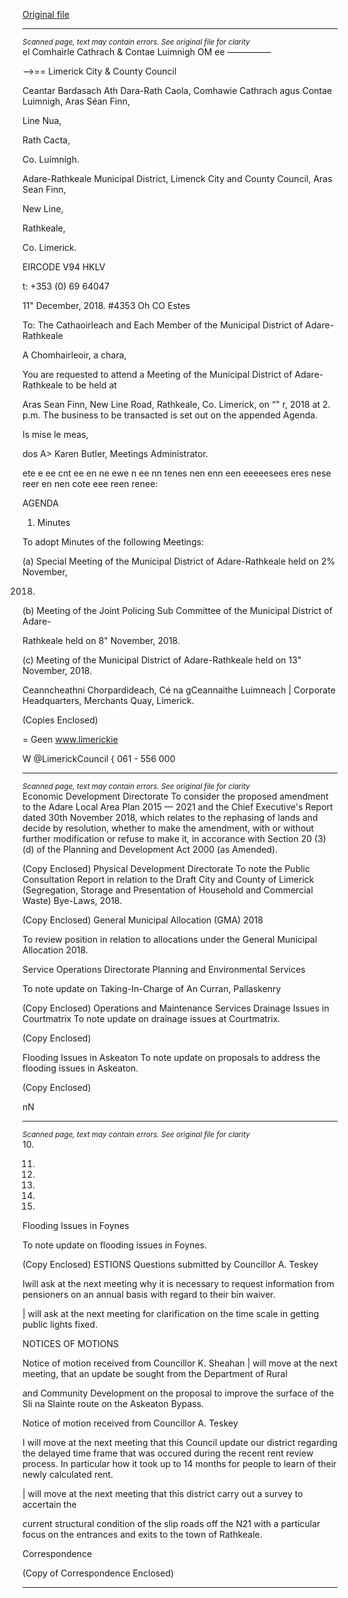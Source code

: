 [Original file](https://www.limerick.ie/sites/default/files/media/documents/2018-12/00%20Agenda%2018th%20December%2C%202018%20V2.pdf)

---
*<small>Scanned page, text may contain errors. See original file for clarity</small>*  
el Comhairle Cathrach
& Contae Luimnigh
OM ee —————

—>== Limerick City
& County Council

Ceantar Bardasach Ath Dara-Rath Caola,
Comhawie Cathrach agus Contae Luimnigh,
Aras Séan Finn,

Line Nua,

Rath Cacta,

Co. Luimnigh.

Adare-Rathkeale Municipal District,
Limenck City and County Council,
Aras Sean Finn,

New Line,

Rathkeale,

Co. Limerick.

EIRCODE V94 HKLV

t: +353 (0) 69 64047

11" December, 2018. #4353 Oh CO Estes

To: The Cathaoirleach and Each Member of the Municipal District of Adare-
Rathkeale

A Chomhairleoir, a chara,

You are requested to attend a Meeting of the Municipal District of Adare-Rathkeale to be held at

Aras Sean Finn, New Line Road, Rathkeale, Co. Limerick, on “" r, 2018 at 2.
p.m. The business to be transacted is set out on the appended Agenda.

Is mise le meas,

dos A>
Karen Butler,
Meetings Administrator.

ete e ee cnt ee en ne ewe n ee nn tenes nen enn een eeeeesees eres nese reer en nen cote eee reen renee:

AGENDA

1. Minutes

To adopt Minutes of the following Meetings:

(a) Special Meeting of the Municipal District of Adare-Rathkeale held on 2% November,

2018.

(b) Meeting of the Joint Policing Sub Committee of the Municipal District of Adare-

Rathkeale held on 8" November, 2018.

(c) Meeting of the Municipal District of Adare-Rathkeale held on 13" November, 2018.

Ceanncheathni Chorpardideach, Cé na gCeannaithe Luimneach |
Corporate Headquarters, Merchants Quay, Limerick.

(Copies Enclosed)

= Geen
www.limerickie

W @LimerickCouncil
{ 061 - 556 000


---
*<small>Scanned page, text may contain errors. See original file for clarity</small>*  
Economic Development Directorate
To consider the proposed amendment to the Adare Local Area Plan 2015 — 2021 and the
Chief Executive's Report dated 30th November 2018, which relates to the rephasing of
lands and decide by resolution, whether to make the amendment, with or without further
modification or refuse to make it, in accorance with Section 20 (3)(d) of the Planning and
Development Act 2000 (as Amended).

(Copy Enclosed)
Physical Development Directorate
To note the Public Consultation Report in relation to the Draft City and County of Limerick
(Segregation, Storage and Presentation of Household and Commercial Waste) Bye-Laws,
2018.

(Copy Enclosed)
General Municipal Allocation (GMA) 2018

To review position in relation to allocations under the General Municipal Allocation 2018.

Service Operations Directorate
Planning and Environmental Services

To note update on Taking-In-Charge of An Curran, Pallaskenry

(Copy Enclosed)
Operations and Maintenance Services
Drainage Issues in Courtmatrix
To note update on drainage issues at Courtmatrix.

(Copy Enclosed)

Flooding Issues in Askeaton
To note update on proposals to address the flooding issues in Askeaton.

(Copy Enclosed)

nN


---
*<small>Scanned page, text may contain errors. See original file for clarity</small>*  
10.

11.

12.

13.

14.

15.

Flooding Issues in Foynes

To note update on flooding issues in Foynes.

(Copy Enclosed)
ESTIONS
Questions submitted by Councillor A. Teskey

Iwill ask at the next meeting why it is necessary to request information from
pensioners on an annual basis with regard to their bin waiver.

| will ask at the next meeting for clarification on the time scale in getting public lights
fixed.

NOTICES OF MOTIONS

Notice of motion received from Councillor K. Sheahan
| will move at the next meeting, that an update be sought from the Department of Rural

and Community Development on the proposal to improve the surface of the Sli na Slainte
route on the Askeaton Bypass.

Notice of motion received from Councillor A. Teskey

I will move at the next meeting that this Council update our district regarding the delayed
time frame that was occured during the recent rent review process. In particular how it
took up to 14 months for people to learn of their newly calculated rent.

| will move at the next meeting that this district carry out a survey to accertain the

current structural condition of the slip roads off the N21 with a particular focus on the
entrances and exits to the town of Rathkeale.

Correspondence

(Copy of Correspondence Enclosed)


---

